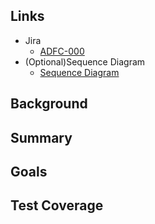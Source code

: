 ## Links
- Jira
	-  [ADFC-000](https://alcherainc.atlassian.net/jira/software/c/projects/ADFC/boards/148)
- (Optional)Sequence Diagram
	-  [Sequence Diagram](https://lucid.app)


## Background


## Summary


## Goals


## Test Coverage  
